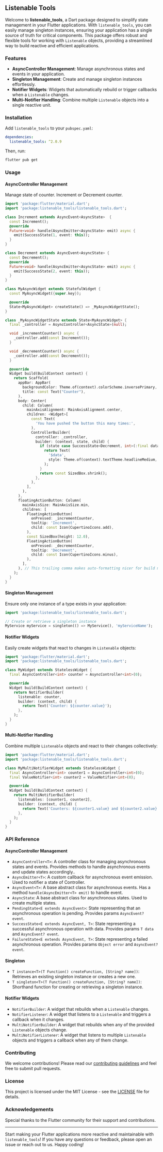 ## Listenable Tools

Welcome to **listenable_tools**, a Dart package designed to simplify state management in your Flutter applications. With `listenable_tools`, you can easily manage singleton instances, ensuring your application has a single source of truth for critical components. This package offers robust and flexible tools for working with `Listenable` objects, providing a streamlined way to build reactive and efficient applications.

### Features

- **AsyncController Management**: Manage asynchronous states and events in your application.
- **Singleton Management**: Create and manage singleton instances effortlessly.
- **Notifier Widgets**: Widgets that automatically rebuild or trigger callbacks when a `Listenable` changes.
- **Multi-Notifier Handling**: Combine multiple `Listenable` objects into a single reactive unit.

### Installation

Add `listenable_tools` to your `pubspec.yaml`:

```yaml
dependencies:
  listenable_tools: ^2.0.9
```

Then, run:

```sh
flutter pub get
```

### Usage

#### AsyncController Management

Manage state of counter. Increment or Decrement counter.

```dart
import 'package:flutter/material.dart';
import 'package:listenable_tools/listenable_tools.dart';

class Increment extends AsyncEvent<AsyncState>  {
  const Increment();
  @override
  Future<void> handle(AsyncEmitter<AsyncState> emit) async {
    emit(SuccessState(1, event: this));
  }
}

class Decrement extends AsyncEvent<AsyncState> {
  const Decrement();
  @override
  Future<void> handle(AsyncEmitter<AsyncState> emit) async {
    emit(SuccessState(2, event: this));
  }
}

class MyAsyncWidget extends StatefulWidget {
  const MyAsyncWidget({super.key});

  @override
  State<MyAsyncWidget> createState() => _MyAsyncWidgetState();
}

class _MyAsyncWidgetState extends State<MyAsyncWidget> {
  final _controller = AsyncController<AsyncState>(null);

  void _incrementCounter() async {
    _controller.add(const Increment());
  }

  void _decrementCounter() async {
    _controller.add(const Decrement());
  }

  @override
  Widget build(BuildContext context) {
    return Scaffold(
      appBar: AppBar(
        backgroundColor: Theme.of(context).colorScheme.inversePrimary,
        title: const Text("Counter"),
      ),
      body: Center(
        child: Column(
          mainAxisAlignment: MainAxisAlignment.center,
          children: <Widget>[
            const Text(
              'You have pushed the button this many times:',
            ),
            ControllerBuilder(
              controller: _controller,
              builder: (context, state, child) {
                if (state case SuccessState<Decrement, int>(:final data)) {
                  return Text(
                    '$data',
                    style: Theme.of(context).textTheme.headlineMedium,
                  );
                }
                return const SizedBox.shrink();
              },
            ),
          ],
        ),
      ),
      floatingActionButton: Column(
        mainAxisSize: MainAxisSize.min,
        children: [
          FloatingActionButton(
            onPressed: _incrementCounter,
            tooltip: 'Increment',
            child: const Icon(CupertinoIcons.add),
          ),
          const SizedBox(height: 12.0),
          FloatingActionButton(
            onPressed: _decrementCounter,
            tooltip: 'Decrement',
            child: const Icon(CupertinoIcons.minus),
          ),
        ],
      ), // This trailing comma makes auto-formatting nicer for build methods.
    );
  }
}
```

#### Singleton Management

Ensure only one instance of a type exists in your application:

```dart
import 'package:listenable_tools/listenable_tools.dart';

// Create or retrieve a singleton instance
MyService myService = singleton(() => MyService(), 'myServiceName');
```

#### Notifier Widgets

Easily create widgets that react to changes in `Listenable` objects:

```dart
import 'package:flutter/material.dart';
import 'package:listenable_tools/listenable_tools.dart';

class MyWidget extends StatelessWidget {
  final AsyncController<int> counter = AsyncController<int>(0);

  @override
  Widget build(BuildContext context) {
    return NotifierBuilder(
      listenable: counter,
      builder: (context, child) {
        return Text('Counter: ${counter.value}');
      },
    );
  }
}
```

#### Multi-Notifier Handling

Combine multiple `Listenable` objects and react to their changes collectively:

```dart
import 'package:flutter/material.dart';
import 'package:listenable_tools/listenable_tools.dart';

class MyMultiNotifierWidget extends StatelessWidget {
  final AsyncController<int> counter1 = AsyncController<int>(0);
  final ValueNotifier<int> counter2 = ValueNotifier<int>(0);

  @override
  Widget build(BuildContext context) {
    return MultiNotifierBuilder(
      listenables: [counter1, counter2],
      builder: (context, child) {
        return Text('Counters: ${counter1.value} and ${counter2.value}');
      },
    );
  }
}
```

### API Reference

#### AsyncController Management

- `AsyncController<T>`: A controller class for managing asynchronous states and events. Provides methods to handle asynchronous events and update states accordingly..
- `AsyncEmitter<T>`: A custom callback for asynchronous event emission. Used to notifier a state of Controller.
- `AsyncEvent<T>`:  A base abstract class for asynchronous events. Has a method `handle(AsyncEmitter<T> emit)` to handle event. 
- `AsyncState`: A base abstract class for asynchronous states. Used to create multiple states.
- `PendingState<E extends AsyncEvent>`: State representing that an asynchronous operation is pending. Provides params `AsyncEvent? event`.
- `SuccessState<E extends AsyncEvent, T>`: State representing a successful asynchronous operation with data. Provides params `T data` and `AsyncEvent? event`.
- `FailureState<E extends AsyncEvent, T>`: State representing a failed asynchronous operation. Provides params `Object error` and `AsyncEvent? event`.

#### Singleton

- `T instance<T>(T Function() createFunction, [String? name])`: Retrieves an existing singleton instance or creates a new one.
- `T singleton<T>(T Function() createFunction, [String? name])`: Shorthand function for creating or retrieving a singleton instance.

#### Notifier Widgets

- `NotifierBuilder`: A widget that rebuilds when a `Listenable` changes.
- `NotifierListener`: A widget that listens to a `Listenable` and triggers a callback when it changes.
- `MultiNotifierBuilder`: A widget that rebuilds when any of the provided `Listenable` objects change.
- `MultiNotifierListener`: A widget that listens to multiple `Listenable` objects and triggers a callback when any of them change.

### Contributing

We welcome contributions! Please read our [contributing guidelines](CONTRIBUTING.md) and feel free to submit pull requests.

### License

This project is licensed under the MIT License - see the [LICENSE](LICENSE) file for details.

### Acknowledgements

Special thanks to the Flutter community for their support and contributions.

---

Start making your Flutter applications more reactive and maintainable with `listenable_tools`! If you have any questions or feedback, please open an issue or reach out to us. Happy coding!